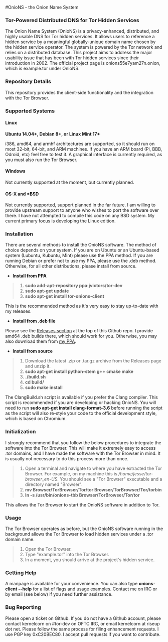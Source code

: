 #OnioNS - the Onion Name System
### Tor-Powered Distributed DNS for Tor Hidden Services

The Onion Name System (OnioNS) is a privacy-enhanced, distributed, and highly usable DNS for Tor hidden services. It allows users to reference a hidden service by a meaningful globally-unique domain name chosen by the hidden service operator. The system is powered by the Tor network and relies on a distributed database. This project aims to address the major usability issue that has been with Tor hidden services since their introduction in 2002. The official project page is onions55e7yam27n.onion, which is example.tor under OnioNS.

### Repository Details

This repository provides the client-side functionality and the integration with the Tor Browser.

### Supported Systems

#### Linux

**Ubuntu 14.04+, Debian 8+, or Linux Mint 17+**

i386, amd64, and armhf architectures are supported, so it should run on most 32-bit, 64-bit, and ARM machines. If you have an ARM board (Pi, BBB, Odroid, etc) feel free to test it. A graphical interface is currently required, as you must also run the Tor Browser.

#### Windows

Not currently supported at the moment, but currently planned.

#### OS-X and *BSD

Not currently supported, support planned in the far future. I am willing to provide upstream support to anyone who wishes to port the software over there. I have not attempted to compile this code on any BSD system. My current primary focus is developing the Linux edition.

### Installation

There are several methods to install the OnioNS software. The method of choice depends on your system. If you are on Ubuntu or an Ubuntu-based system (Lubuntu, Kubuntu, Mint) please use the PPA method. If you are running Debian or prefer not to use my PPA, please use the .deb method. Otherwise, for all other distributions, please install from source.

* **Install from PPA**

> 1. **sudo add-apt-repository ppa:jvictors/tor-dev**
> 2. **sudo apt-get update**
> 3. **sudo apt-get install tor-onions-client**

This is the recommended method as it's very easy to stay up-to-date with my releases.

* **Install from .deb file**

Please see the [Releases section](https://github.com/Jesse-V/OnioNS/releases) at the top of this Github repo. I provide amd64 .deb builds there, which should work for you. Otherwise, you may also download them from [my PPA](https://launchpad.net/~jvictors/+archive/tor-dev/+packages).

* **Install from source**

> 1. Download the latest .zip or .tar.gz archive from the Releases page and unzip it.
> 2. **sudo apt-get install python-stem g++ cmake make**
> 3. **./build.sh**
> 4. **cd build/**
> 5. **sudo make install**

The ClangBuild.sh script is available if you prefer the Clang compiler. This script is recommended if you are developing or hacking OnioNS. You will need to run **sudo apt-get install clang-format-3.6** before running the script as the script will also re-style your code to the official development style, which is based on Chromium.

### Initialization

I strongly recommend that you follow the below procedures to integrate the software into the Tor Browser. This will make it extremely easy to access .tor domains, and I have made the software with the Tor Browser in mind. It is usually not necessary to do this process more than once.

> 1. Open a terminal and navigate to where you have extracted the Tor Browser. For example, on my machine this is */home/jesse/tor-browser_en-US*. You should see a "Tor Browser" executable and a directory named "Browser".
> 2. **mv Browser/TorBrowser/Tor/tor Browser/TorBrowser/Tor/torbin**
> 3. **ln -s /usr/bin/onions-tbb Browser/TorBrowser/Tor/tor**

This allows the Tor Browser to start the OnioNS software in addition to Tor.

### Usage

The Tor Browser operates as before, but the OnioNS software running in the background allows the Tor Browser to load hidden services under a .tor domain name.

> 1. Open the Tor Browser.
> 2. Type "example.tor" into the Tor Browser.
> 3. In a moment, you should arrive at the project's hidden service.

### Getting Help

A manpage is available for your convenience. You can also type **onions-client --help** for a list of flags and usage examples. Contact me on IRC or by email (see below) if you need further assistance.

### Bug Reporting

Please open a ticket on Github. If you do not have a Github account, please contact kernelcorn on #tor-dev on OFTC IRC, or email kernelcorn at riseup dot net. Please follow the same process for filing enhancement requests. I use PGP key 0xC20BEC80. I accept pull requests if you want to contribute.
